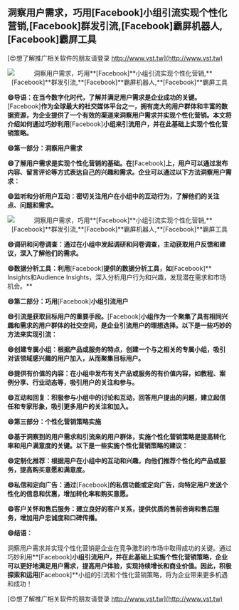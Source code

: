 ## **洞察用户需求，巧用**[Facebook]**小组引流实现个性化营销,**[Facebook]**群发引流,**[Facebook]**霸屏机器人,**[Facebook]**霸屏工具**

[😍想了解推广相关软件的朋友请登录 http://www.vst.tw](http://www.vst.tw)

 <center><img src="https://vst.tw/MP4/tuiguang/png/8.png" alt="洞察用户需求，巧用**[Facebook]**小组引流实现个性化营销,**[Facebook]**群发引流,**[Facebook]**霸屏机器人,**[Facebook]**霸屏工具"></center>

**😄导语：在当今数字化时代，了解并满足用户需求是企业成功的关键。**[Facebook]**作为全球最大的社交媒体平台之一，拥有庞大的用户群体和丰富的数据资源，为企业提供了一个有效的渠道来洞察用户需求并实现个性化营销。本文将介绍如何通过巧妙利用**[Facebook]**小组来引流用户，并在此基础上实现个性化营销策略。**

**😄第一部分：洞察用户需求**

**😄了解用户需求是实现个性化营销的基础。在**[Facebook]**上，用户可以通过发布内容、留言评论等方式表达自己的兴趣和需求。企业可以通过以下方法洞察用户需求：**

**😄监听和分析用户互动：密切关注用户在小组中的互动行为，了解他们的关注点、问题和需求。**

 <center><img src="https://vst.tw/MP4/tuiguang/png/6.png" alt="洞察用户需求，巧用**[Facebook]**小组引流实现个性化营销,**[Facebook]**群发引流,**[Facebook]**霸屏机器人,**[Facebook]**霸屏工具"></center>

**😄调研和问卷调查：通过在小组中发起调研和问卷调查，主动获取用户反馈和建议，深入了解他们的需求。**

**😄数据分析工具：利用**[Facebook]**提供的数据分析工具，如**[Facebook]** Insights和Audience Insights，深入分析用户行为和兴趣，发现潜在需求和市场机会。**

**😄第二部分：巧用**[Facebook]**小组引流用户**

**😄引流是获取目标用户的重要手段。**[Facebook]**小组作为一个聚集了具有相同兴趣和需求的用户群体的社交空间，是企业引流用户的理想选择。以下是一些巧妙的方法来实现引流：**

**😄创建专属小组：根据产品或服务的特点，创建一个与之相关的专属小组，吸引对该领域感兴趣的用户加入，从而聚集目标用户。**

**😄提供有价值的内容：在小组中发布有关产品或服务的有价值内容，如教程、案例分享、行业动态等，吸引用户的关注和参与。**

**😄互动和回复：积极参与小组中的讨论和互动，回答用户提出的问题，建立起信任和专家形象，吸引更多用户的关注和加入。**

**😄第三部分：个性化营销策略实施**

**😄基于洞察到的用户需求和引流来的用户群体，实施个性化营销策略是提高转化率和用户满意度的关键。以下是一些实施个性化营销策略的建议：**

**😄定制化推荐：根据用户在小组中的互动和兴趣，向他们推荐个性化的产品或服务，提高购买意愿和满意度。**

**😄私信和定向广告：通过**[Facebook]**的私信功能或定向广告，向特定用户发送个性化的信息和优惠，增加转化率和购买意愿。**

**😄客户关怀和售后服务：建立良好的客户关系，提供优质的售前咨询和售后服务，增加用户忠诚度和口碑传播。**

**😄结语：**

洞察用户需求并实现个性化营销是企业在竞争激烈的市场中取得成功的关键。通过巧妙利用**[Facebook]**小组引流用户，并在此基础上实施个性化营销策略，企业可以更好地满足用户需求，提高用户体验，实现持续增长和商业价值。因此，积极探索和运用**[Facebook]**小组的引流和个性化营销策略，将为企业带来更多机遇和成功！

[😍想了解推广相关软件的朋友请登录 http://www.vst.tw](http://www.vst.tw)



